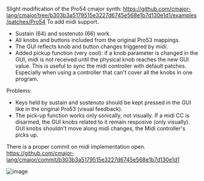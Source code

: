 Slight modification of the Pro54 cmajor synth: https://github.com/cmajor-lang/cmajor/tree/b303b3a5179515e3227d6745e568e1b7d130e1d1/examples/patches/Pro54
To add midi support.

- Sustain (64) and sostenuto (66) work.
- All knobs and buttons included from the original Pro53 mappings.
- The GUI reflects knob and button changes triggered by midi.
- Added pickup function (very cool): if a knob parameter is changed in the GUI, midi is not received until the physical knob reaches the new GUI value.
  This is useful to sync the midi controller with default patches. Especially when using a controller that can't cover all the knobs in one program.

Problems:
- Keys held by sustain and sostenuto should be kept pressed in the GUI like in the original Pro53 (visual feedback).
- The pick-up function works only sonically, not visually. If a midi CC is disarmed, the GUI knobs related to it remain resposive (only visually). GUI knobs shouldn't move along midi changes, the Midi controller's picks up.

There is a proper commit on midi implementation open. https://github.com/cmajor-lang/cmajor/commit/b303b3a5179515e3227d6745e568e1b7d130e1d1

				
![image](https://github.com/user-attachments/assets/0e192658-72b6-4d0c-8b51-bd82e6ada72a)
